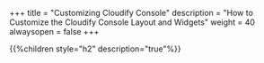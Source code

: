 +++
title = "Customizing Cloudify Console"
description = "How to Customize the Cloudify Console Layout and Widgets"
weight = 40
alwaysopen = false
+++

{{%children style="h2" description="true"%}}
